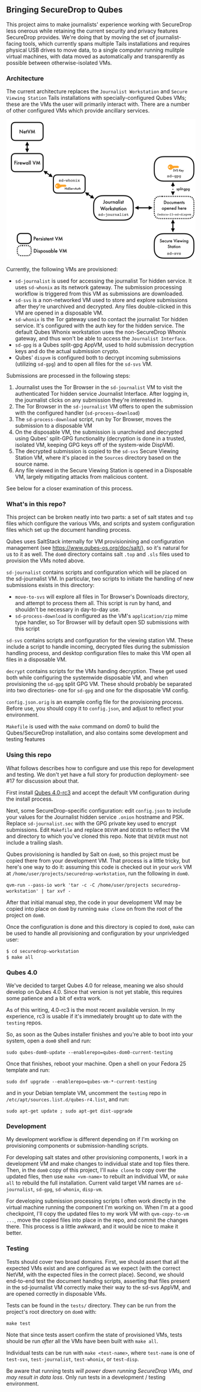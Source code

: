 ## Bringing SecureDrop to Qubes

This project aims to make journalists' experience working with SecureDrop less onerous while retaining the current security and privacy features SecureDrop provides. We're doing that by moving the set of journalist-facing tools, which currently spans multiple Tails installations and requires physical USB drives to move data, to a single computer running mulitple virtual machines, with data moved as automatically and transparently as possible between otherwise-isolated VMs.

### Architecture

The current architecture replaces the `Journalist Workstation` and `Secure Viewing Station` Tails installations with specially-configured Qubes VMs; these are the VMs the user will primarily interact with. There are a number of other configured VMs which provide ancillary services.

![](docs/images/vm-diagram.png)

Currently, the following VMs are provisioned:

- `sd-journalist` is used for accessing the journalist Tor hidden service. It uses `sd-whonix` as its network gateway. The submission processing workflow is triggered from this VM as submissions are downloaded.
- `sd-svs` is a non-networked VM used to store and explore submissions after they're unarchived and decrypted. Any files double-clicked in this VM are opened in a disposable VM.
- `sd-whonix` is the Tor gateway used to contact the journalist Tor hidden service. It's configured with the auth key for the hidden service. The default Qubes Whonix workstation uses the non-SecureDrop Whonix gateway, and thus won't be able to access the `Journalist Interface`.
- `sd-gpg` is a Qubes split-gpg AppVM, used to hold submission decryption keys and do the actual submission crypto.
- Qubes' `dispvm` is configured both to decrypt incoming submissions (utilizing `sd-gpg`) and to open all files for the `sd-svs` VM.


Submissions are processed in the following steps:

1. Journalist uses the Tor Browser in the `sd-journalist` VM to visit the authenticated Tor hidden service Journalist Interface. After logging in, the journalist clicks on any submission they're interested in.
2. The Tor Browser in the `sd-journalist` VM offers to open the submission with the configured handler (`sd-process-download`)
3. The `sd-process-download` script, run by Tor Browser, moves the submission to a disposable VM
4. On the disposable VM, the submission is unarchvied and decrypted using Qubes' split-GPG functionality (decryption is done in a trusted, isolated VM, keeping GPG keys off of the system-wide DispVM).
5. The decrypted submission is copied to the `sd-svs` Secure Viewing Station VM, where it's placed in the `Sources` directory based on the source name.
6. Any file viewed in the Secure Viewing Station is opened in a Disposable VM, largely mitigating attacks from malicious content.

See below for a closer examination of this process.

### What's in this repo?

This project can be broken neatly into two parts: a set of salt states and `top` files which configure the various VMs, and scripts and system configuration files which set up the document handling process.

Qubes uses SaltStack internally for VM provisionining and configuration management (see https://www.qubes-os.org/doc/salt/), so it's natural for us to it as well. The `dom0` directory contains salt `.top` and `.sls` files used to provision the VMs noted above.

`sd-journalist` contains scripts and configuration which will be placed on the sd-journalist VM. In particular, two scripts to initiate the handling of new submissions exists in this directory:

- `move-to-svs` will explore all files in Tor Browser's Downloads directory, and attempt to process them all. This script is run by hand, and shouldn't be necessary in day-to-day use.
- `sd-process-download` is configured as the VM's `application/zip` mime type handler, so Tor Browser will by default open SD submissions with this script

`sd-svs` contains scripts and configuration for the viewing station VM. These include a script to handle incoming, decrypted files during the submission handling process, and desktop configuration files to make this VM open all files in a disposable VM.

`decrypt` contains scripts for the VMs handing decryption. These get used both while configuring the systemwide disposable VM, and when provisioning the `sd-gpg` split GPG VM. These should probably be separated into two directories- one for `sd-gpg` and one for the disposable VM config.

`config.json.orig` is an example config file for the provisioning process. Before use, you should copy it to `config.json`, and adjust to reflect your environment.

`Makefile` is used with the `make` command on dom0 to build the Qubes/SecureDrop installation, and also contains some development and testing features

### Using this repo

What follows describes how to configure and use this repo for development and testing. We don't yet have a full story for production deployment- see #17 for discussion about that.

First install [Qubes 4.0-rc3](https://www.qubes-os.org/downloads/) and accept the default VM configuration during the install process.

Next, some SecureDrop-specific configuration: edit `config.json` to include your values for the Journalist hidden service `.onion` hostname and PSK. Replace `sd-journalist.sec` with the GPG private key used to encrypt submissions. Edit `Makefile` and replace `DEVVM` and `DEVDIR` to reflect the VM and directory to which you've cloned this repo. Note that `DEVDIR` must not include a trailing slash.

Qubes provisioning is handled by Salt on `dom0`, so this project must be copied there from your development VM. That process is a little tricky, but here's one way to do it: assuming this code is checked out in your `work` VM at `/home/user/projects/securedrop-workstation`, run the following in `dom0`.

    qvm-run --pass-io work 'tar -c -C /home/user/projects securedrop-workstation' | tar xvf -

After that initial manual step, the code in your development VM may be copied into place on `dom0` by running `make clone` on from the root of the project on `dom0`.

Once the configuration is done and this directory is copied to `dom0`, `make` can be used to handle all provisioning and configuration by your unprivledged user:

    $ cd securedrop-workstation
    $ make all

### Qubes 4.0

We've decided to target Qubes 4.0 for release, meaning we also should develop on Qubes 4.0. Since that version is not yet stable, this requires some patience and a bit of extra work.

As of this writing, 4.0-rc3 is the most recent available version. In my experience, rc3 is usable if it's immediately brought up to date with the `testing` repos.

So, as soon as the Qubes installer finishes and you're able to boot into your system, open a `dom0` shell and run:

    sudo qubes-dom0-update --enablerepo=qubes-dom0-current-testing

Once that finishes, reboot your machine. Open a shell on your Fedora 25 template and run:

    sudo dnf upgrade --enablerepo=qubes-vm-*-current-testing

and in your Debian template VM, uncomment the `testing` repo in `/etc/apt/sources.list.d/qubes-r4.list`, and run:

    sudo apt-get update ; sudo apt-get dist-upgrade

### Development

My development workflow is different depending on if I'm working on provisioning components or submission-handling scripts.

For developing salt states and other provisioning components, I work in a development VM and make changes to individual state and top files there. Then, in the `dom0` copy of this project, I'll `make clone` to copy over the updated files, then use `make <vm-name>` to rebuilt an individual VM, or `make all` to rebuild the full installation. Current valid target VM names are `sd-journalist`, `sd-gpg`, `sd-whonix`, `disp-vm`.

For developing submission processing scripts I often work directly in the virtual machine running the component I'm working on. When I'm at a good checkpoint, I'll copy the updated files to my work VM with `qvm-copy-to-vm ...`, move the copied files into place in the repo, and commit the changes there. This process is a little awkward, and it would be nice to make it better.

### Testing

Tests should cover two broad domains. First, we should assert that all the expected VMs exist and are configured as we expect (with the correct NetVM, with the expected files in the correct place). Second, we should end-to-end test the document handlng scripts, asserting that files present in the sd-journalist VM correctly make their way to the sd-svs AppVM, and are opened correctly in disposable VMs.

Tests can be found in the `tests/` directory. They can be run from the project's root directory on `dom0` with:

    make test

Note that since tests assert confirm the state of provisioned VMs, tests should be run _after_ all the VMs have been built with `make all`.

Individual tests can be run with `make <test-name>`, where `test-name` is one of `test-svs`, `test-journalist`, `test-whonix`, or `test-disp`.

Be aware that running tests *will power down running SecureDrop VMs, and may result in data loss*. Only run tests in a development / testing environment.
